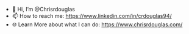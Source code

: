 - 👋 Hi, I’m @Chrisrdouglas
- 📫 How to reach me: https://www.linkedin.com/in/crdouglas94/
- 🌐 Learn More about what I can do: https://www.chrisrdouglas.com/

<!---
Chrisrdouglas/Chrisrdouglas is a ✨ special ✨ repository because its `README.md` (this file) appears on your GitHub profile.
You can click the Preview link to take a look at your changes.
--->
